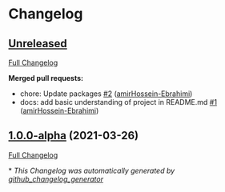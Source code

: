 # Changelog

## [Unreleased](https://github.com/weblite-wapps/send-wapp-panel/tree/HEAD)

[Full Changelog](https://github.com/weblite-wapps/send-wapp-panel/compare/1.0.0-alpha...HEAD)

**Merged pull requests:**

- chore: Update packages [\#2](https://github.com/weblite-wapps/send-wapp-panel/pull/2) ([amirHossein-Ebrahimi](https://github.com/amirHossein-Ebrahimi))
- docs: add basic understanding of project in README.md [\#1](https://github.com/weblite-wapps/send-wapp-panel/pull/1) ([amirHossein-Ebrahimi](https://github.com/amirHossein-Ebrahimi))

## [1.0.0-alpha](https://github.com/weblite-wapps/send-wapp-panel/tree/1.0.0-alpha) (2021-03-26)

[Full Changelog](https://github.com/weblite-wapps/send-wapp-panel/compare/a2b243bfb30f51be62d3af66af31463b70121272...1.0.0-alpha)



\* *This Changelog was automatically generated by [github_changelog_generator](https://github.com/github-changelog-generator/github-changelog-generator)*
